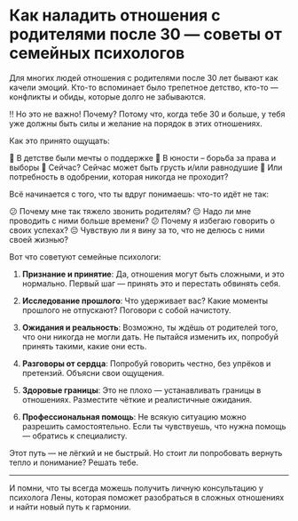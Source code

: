 # Как наладить отношения с родителями после 30 — советы от семейных психологов

Для многих людей отношения с родителями после 30 лет бывают как качели эмоций. Кто-то вспоминает было трепетное детство, кто-то — конфликты и обиды, которые долго не забываются.

‼ Но это не важно! Почему? Потому что, когда тебе 30 и больше, у тебя уже должны быть силы и желание на порядок в этих отношениях.

Как это принято ощущать:

🔹 В детстве были мечты о поддержке
🔹 В юности – борьба за права и выборы
🔹 Сейчас? Сейчас может быть грусть и/или равнодушие
🔹 Или потребность в одобрении, которая никогда не проходит?

Всё начинается с того, что ты вдруг понимаешь: что-то идёт не так:

😕 Почему мне так тяжело звонить родителям?
😔 Надо ли мне проводить с ними больше времени?
😕 Почему я избегаю говорить о своих успехах?
😔 Чувствую ли я вину за то, что не делюсь с ними своей жизнью?

Вот что советуют семейные психологи:

1. **Признание и принятие**: Да, отношения могут быть сложными, и это нормально. Первый шаг — принять это и перестать обвинять себя.

2. **Исследование прошлого**: Что удерживает вас? Какие моменты прошлого не отпускают? Поговори с собой начистоту.

3. **Ожидания и реальность**: Возможно, ты ждёшь от родителей того, что они никогда не могли дать. Не пытайся изменить их, попробуй принять такими, какие они есть.

4. **Разговоры от сердца**: Попробуй говорить честно, без упрёков и претензий. Объясни свои ощущения. 

5. **Здоровые границы**: Это не плохо — устанавливать границы в отношениях. Разместите чёткие и реалистичные ожидания.

6. **Профессиональная помощь**: Не всякую ситуацию можно разрешить самостоятельно. Если ты чувствуешь, что нужна помощь — обратись к специалисту.

Этот путь — не лёгкий и не быстрый. Но стоит ли попробовать вернуть тепло и понимание? Решать тебе.

---

И помни, что ты всегда можешь получить личную консультацию у психолога Лены, которая поможет разобраться в сложных отношениях и найти новый путь к гармонии.
